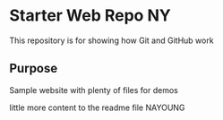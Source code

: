 # Starter Web Repo NY

This repository is for showing how Git and GitHub work

## Purpose

Sample website with plenty of files for demos

little more content to the readme file NAYOUNG